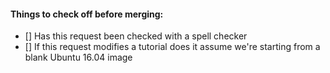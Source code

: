 #### Things to check off before merging:
- [] Has this request been checked with a spell checker 
- [] If this request modifies a tutorial does it assume we're starting from a blank Ubuntu 16.04 image
